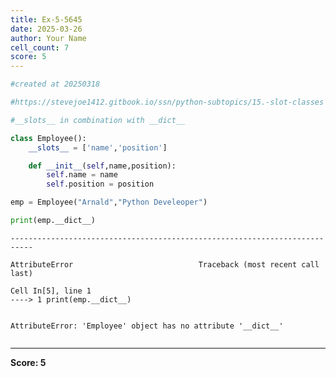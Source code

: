 ```yaml
---
title: Ex-5-5645
date: 2025-03-26
author: Your Name
cell_count: 7
score: 5
---
```


```python
#created at 20250318
```


```python
#https://stevejoe1412.gitbook.io/ssn/python-subtopics/15.-slot-classes
```


```python
#__slots__ in combination with __dict__
```


```python
class Employee():
    __slots__ = ['name','position']

    def __init__(self,name,position):
        self.name = name
        self.position = position
```


```python
emp = Employee("Arnald","Python Develeoper")
```


```python
print(emp.__dict__)
```


    ---------------------------------------------------------------------------

    AttributeError                            Traceback (most recent call last)

    Cell In[5], line 1
    ----> 1 print(emp.__dict__)


    AttributeError: 'Employee' object has no attribute '__dict__'



```python

```


---
**Score: 5**
